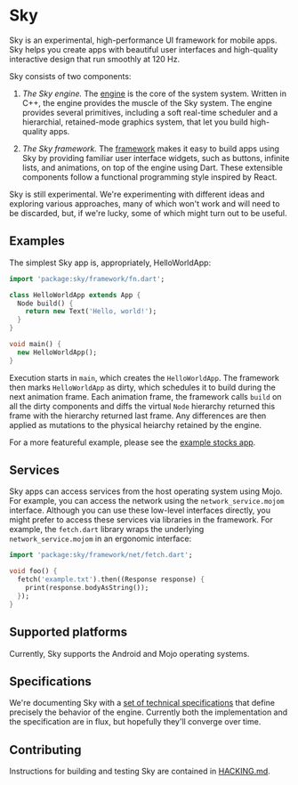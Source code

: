 Sky
===

Sky is an experimental, high-performance UI framework for mobile apps. Sky helps
you create apps with beautiful user interfaces and high-quality interactive
design that run smoothly at 120 Hz.

Sky consists of two components:

1. *The Sky engine.* The [engine](engine) is the core of the system system.
   Written in C++, the engine provides the muscle of the Sky system. The engine
   provides several primitives, including a soft real-time scheduler and a
   hierarchial, retained-mode graphics system, that let you build high-quality
   apps.

2. *The Sky framework.* The [framework](framework) makes it easy to build apps
   using Sky by providing familiar user interface widgets, such as buttons,
   infinite lists, and animations, on top of the engine using Dart. These
   extensible components follow a functional programming style inspired by
   React.

Sky is still experimental. We're experimenting with different ideas and
exploring various approaches, many of which won't work and will need to be
discarded, but, if we're lucky, some of which might turn out to be useful.

Examples
--------

The simplest Sky app is, appropriately, HelloWorldApp:

```dart
import 'package:sky/framework/fn.dart';

class HelloWorldApp extends App {
  Node build() {
    return new Text('Hello, world!');
  }
}

void main() {
  new HelloWorldApp();
}
```

Execution starts in `main`, which creates the `HelloWorldApp`. The framework
then marks `HelloWorldApp` as dirty, which schedules it to build during the next
animation frame. Each animation frame, the framework calls `build` on all the
dirty components and diffs the virtual `Node` hierarchy returned this frame with
the hierarchy returned last frame. Any differences are then applied as mutations
to the physical heiarchy retained by the engine.

For a more featureful example, please see the
[example stocks app](examples/stocks/lib/stocks_app.dart).

Services
--------

Sky apps can access services from the host operating system using Mojo. For
example, you can access the network using the `network_service.mojom` interface.
Although you can use these low-level interfaces directly, you might prefer to
access these services via libraries in the framework. For example, the
`fetch.dart` library wraps the underlying `network_service.mojom` in an
ergonomic interface:

```dart
import 'package:sky/framework/net/fetch.dart';

void foo() {
  fetch('example.txt').then((Response response) {
    print(response.bodyAsString());
  });
}
```

Supported platforms
-------------------

Currently, Sky supports the Android and Mojo operating systems.

Specifications
--------------

We're documenting Sky with a [set of technical specifications](specs) that
define precisely the behavior of the engine.  Currently both the implementation
and the specification are in flux, but hopefully they'll converge over time.

Contributing
------------

Instructions for building and testing Sky are contained in [HACKING.md](HACKING.md).

